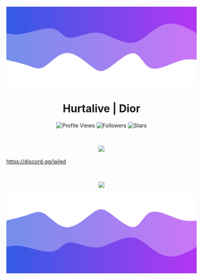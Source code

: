 ![Header](./header.png)

<h1 align="center">Hurtalive | Dior</h1>
<a href="https://github.com/hurtalive"></a>

<p align="center">
  <img height="25" src="https://komarev.com/ghpvc/?username=hurtalive&color=blueviolet" alt="Profile Views"/>
  <img height="25" src="https://img.shields.io/github/followers/hurt?color=4a12ba&style=for-the-badge&logo=github&label=Follow" alt="Followers"/>
  <img height="25" src="https://img.shields.io/github/stars/hurtalive?color=f429ff&style=for-the-badge&logo=github&label=Stars" alt="Stars"/>
</p>
<br>
<p align="center">
    <img src="https://skillicons.dev/icons?i=py,html,css,nodejs"/>
</p>

https://discord.gg/jailed

<br>

<p align="center">
  <img src="https://github-readme-stats.vercel.app/api/?username=hurtalive&title_color=674fc9&text_color=9f9f9f&show_icons=true&bg_color=00000000&hide_border=true&icon_color=674fc9&hide_title=true&count_private=true" />
</p>

![Footer](./footer.png)

